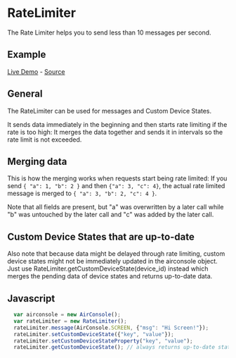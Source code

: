 # RateLimiter
The Rate Limiter helps you to send less than 10 messages per second.

## Example

[Live Demo](https://rawgit.com/AirConsole/airconsole-controls/master/examples/rate-limiter.html) -
[Source](https://github.com/AirConsole/airconsole-controls/blob/master/examples/rate-limiter.html)

## General

The RateLimiter can be used for messages and Custom Device States.

It sends data immediately in the beginning and then starts
rate limiting if the rate is too high: It merges the data together and
sends it in intervals so the rate limit is not exceeded.


## Merging data
This is how the merging works when requests start being rate limited:
If you send `{ "a": 1, "b": 2 }` and then `{"a": 3, "c": 4}`, the actual rate
limited message is merged to `{ "a": 3, "b": 2, "c": 4 }`.

Note that all fields are present, but "a" was overwritten by a later
call while "b" was untouched by the later call and "c" was added
by the later call.


## Custom Device States that are up-to-date
Also note that because data might be delayed through rate limiting,
custom device states might not be immediately updated in the airconsole
object. Just use RateLimiter.getCustomDeviceState(device_id) instead which
merges the pending data of device states and returns up-to-date data.

## Javascript
```javascript
  var airconsole = new AirConsole();
  var rateLimiter = new RateLimiter();
  rateLimiter.message(AirConsole.SCREEN, {"msg": "Hi Screen!"});
  rateLimiter.setCustomDeviceState({"key", "value"});
  rateLimiter.setCustomDeviceStateProperty("key", "value");
  rateLimiter.getCustomDeviceState(); // always returns up-to-date state
```
